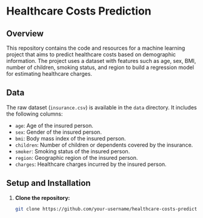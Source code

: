 # Healthcare Costs Prediction

## Overview

This repository contains the code and resources for a machine learning project that aims to predict healthcare costs based on demographic information. The project uses a dataset with features such as age, sex, BMI, number of children, smoking status, and region to build a regression model for estimating healthcare charges.


## Data

The raw dataset (`insurance.csv`) is available in the `data` directory. It includes the following columns:

- `age`: Age of the insured person.
- `sex`: Gender of the insured person.
- `bmi`: Body mass index of the insured person.
- `children`: Number of children or dependents covered by the insurance.
- `smoker`: Smoking status of the insured person.
- `region`: Geographic region of the insured person.
- `charges`: Healthcare charges incurred by the insured person.

## Setup and Installation

1. **Clone the repository:**

   ```bash
   git clone https://github.com/your-username/healthcare-costs-prediction.git

